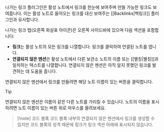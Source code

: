나가는 링크 플러그인은 활성 노트에서 링크를 한눈에 보여주며 만들 가능한 링크도 보여줍니다. 이는 활성 노트로 들어오는 링크를 대신 보여주는 [[Backlinks|백링크]] 플러그인과 유사합니다.

나가는 링크 탭(오른쪽 화살표 아이콘)은 오른쪽 사이드바에 있으며 다음 섹션을 포함합니다:

- **링크**는 활성 노트의 모든 링크를 나열합니다. 링크를 클릭하여 연결된 노트를 엽니다.
- **연결되지 않은 멘션**은 활성 노트에서 다른 보관소 노트의 이름 또는 [[별칭|별칭]]과 일치하는 텍스트를 나열합니다. 연결되지 않은 멘션은 아직 알지 못했던 링크를 발견하는 데 도움을 줍니다.

연결되지 않은 멘션에서 링크를 만들려면 해당 노트 이름이 있는 버튼을 클릭합니다.

> [!tip]
> 연결되지 않은 멘션은 이름이 같은 다른 노트를 가리킬 수 있습니다. 노트의 이름을 표시하려면 노트 이름이 있는 버튼 위로 마우스를 올려보세요.

> [!note] 코드 블록
> 코드 블록 내부의 연결되지 않은 멘션에서 링크를 생성할 수 있지만 코드 블록의 성격 때문에 링크가 링크 섹션 아래에 표시되지 않습니다.

